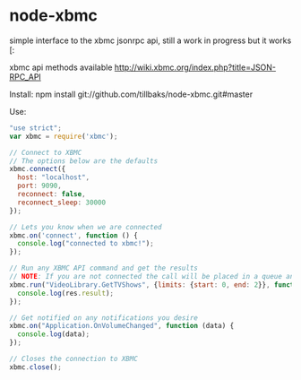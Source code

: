 node-xbmc
=========

simple interface to the xbmc jsonrpc api, still a work in progress but it works [:

xbmc api methods available http://wiki.xbmc.org/index.php?title=JSON-RPC_API

Install:
npm install git://github.com/tillbaks/node-xbmc.git#master

Use:
```javascript
"use strict";
var xbmc = require('xbmc');

// Connect to XBMC
// The options below are the defaults
xbmc.connect({
  host: "localhost",
  port: 9090,
  reconnect: false,
  reconnect_sleep: 30000
});

// Lets you know when we are connected
xbmc.on('connect', function () {
  console.log("connected to xbmc!");
});

// Run any XBMC API command and get the results
// NOTE: If you are not connected the call will be placed in a queue and executed as the connection is restored.
xbmc.run("VideoLibrary.GetTVShows", {limits: {start: 0, end: 2}}, function (res) {
  console.log(res.result);
});

// Get notified on any notifications you desire
xbmc.on("Application.OnVolumeChanged", function (data) {
  console.log(data);
});

// Closes the connection to XBMC
xbmc.close();
```
